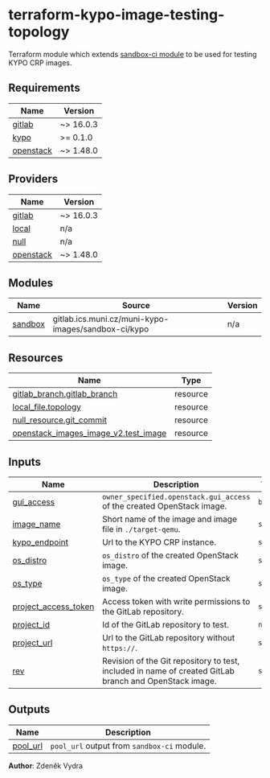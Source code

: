 # terraform-kypo-image-testing-topology

Terraform module which extends [sandbox-ci module](https://gitlab.ics.muni.cz/muni-kypo-images/terraform-kypo-sandbox-ci) to be used for testing KYPO CRP images.


<!-- BEGIN_TF_DOCS -->
## Requirements

| Name | Version |
|------|---------|
| <a name="requirement_gitlab"></a> [gitlab](#requirement\_gitlab) | ~> 16.0.3 |
| <a name="requirement_kypo"></a> [kypo](#requirement\_kypo) | >= 0.1.0 |
| <a name="requirement_openstack"></a> [openstack](#requirement\_openstack) | ~> 1.48.0 |

## Providers

| Name | Version |
|------|---------|
| <a name="provider_gitlab"></a> [gitlab](#provider\_gitlab) | ~> 16.0.3 |
| <a name="provider_local"></a> [local](#provider\_local) | n/a |
| <a name="provider_null"></a> [null](#provider\_null) | n/a |
| <a name="provider_openstack"></a> [openstack](#provider\_openstack) | ~> 1.48.0 |

## Modules

| Name | Source | Version |
|------|--------|---------|
| <a name="module_sandbox"></a> [sandbox](#module\_sandbox) | gitlab.ics.muni.cz/muni-kypo-images/sandbox-ci/kypo | n/a |

## Resources

| Name | Type |
|------|------|
| [gitlab_branch.gitlab_branch](https://registry.terraform.io/providers/gitlabhq/gitlab/latest/docs/resources/branch) | resource |
| [local_file.topology](https://registry.terraform.io/providers/hashicorp/local/latest/docs/resources/file) | resource |
| [null_resource.git_commit](https://registry.terraform.io/providers/hashicorp/null/latest/docs/resources/resource) | resource |
| [openstack_images_image_v2.test_image](https://registry.terraform.io/providers/terraform-provider-openstack/openstack/latest/docs/resources/images_image_v2) | resource |

## Inputs

| Name | Description | Type | Default | Required |
|------|-------------|------|---------|:--------:|
| <a name="input_gui_access"></a> [gui\_access](#input\_gui\_access) | `owner_specified.openstack.gui_access` of the created OpenStack image. | `bool` | n/a | yes |
| <a name="input_image_name"></a> [image\_name](#input\_image\_name) | Short name of the image and image file in `./target-qemu`. | `string` | n/a | yes |
| <a name="input_kypo_endpoint"></a> [kypo\_endpoint](#input\_kypo\_endpoint) | Url to the KYPO CRP instance. | `string` | n/a | yes |
| <a name="input_os_distro"></a> [os\_distro](#input\_os\_distro) | `os_distro` of the created OpenStack image. | `string` | n/a | yes |
| <a name="input_os_type"></a> [os\_type](#input\_os\_type) | `os_type` of the created OpenStack image. | `string` | n/a | yes |
| <a name="input_project_access_token"></a> [project\_access\_token](#input\_project\_access\_token) | Access token with write permissions to the GitLab repository. | `string` | n/a | yes |
| <a name="input_project_id"></a> [project\_id](#input\_project\_id) | Id of the GitLab repository to test. | `number` | n/a | yes |
| <a name="input_project_url"></a> [project\_url](#input\_project\_url) | Url to the GitLab repository without `https://`. | `string` | n/a | yes |
| <a name="input_rev"></a> [rev](#input\_rev) | Revision of the Git repository to test, included in name of created GitLab branch and OpenStack image. | `string` | n/a | yes |

## Outputs

| Name | Description |
|------|-------------|
| <a name="output_pool_url"></a> [pool\_url](#output\_pool\_url) | `pool_url` output from `sandbox-ci` module. |
<!-- END_TF_DOCS -->

**Author**: Zdeněk Vydra
